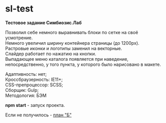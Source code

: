 # sl-test
<strong>Тестовое задание Симбиозис.Лаб</strong><br>

Позволил себе немного выравнивать блоки по сетке на своё усмотрение.<br>
Немного увеличил ширину контейнера страницы (до 1200px).<br>
Растровые иконки и логотипы заменил на векторные.<br>
Слайдер работает по нажатию на кнопки.<br>
Выпадающее меню каталога появляется при наведение, непосредственно, у того пункта, у которого было нарисовано в макете.

Адаптивность: нет;<br>
Кроссбраузерность: IE11+;<br>
CSS-препроцессор: SCSS;<br>
Сборщик: Gulp;<br>
Методология: БЭМ<br>

<strong>npm start</strong> - запуск проекта.<br>

Если не получилось - <a href="https://drive.google.com/file/d/1OAG7qY1V43flXSAuZFOY1xoowd3ySsbn/view?usp=sharing">план "Б"</a>

